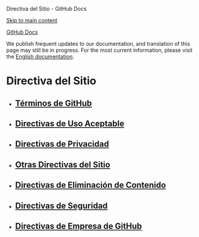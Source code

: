 Directiva del Sitio - GitHub Docs

[Skip to main content](#main-content)

[](/es)[GitHub Docs](/es)

We publish frequent updates to our documentation, and translation of this page may still be in progress. For the most current information, please visit the [English documentation](/en).

Directiva del Sitio
==========

* [Términos de GitHub](/es/site-policy/github-terms)
  ----------

* [Directivas de Uso Aceptable](/es/site-policy/acceptable-use-policies)
  ----------

* [Directivas de Privacidad](/es/site-policy/privacy-policies)
  ----------

* [Otras Directivas del Sitio](/es/site-policy/other-site-policies)
  ----------

* [Directivas de Eliminación de Contenido](/es/site-policy/content-removal-policies)
  ----------

* [Directivas de Seguridad](/es/site-policy/security-policies)
  ----------

* [Directivas de Empresa de GitHub](/es/site-policy/github-company-policies)
  ----------
